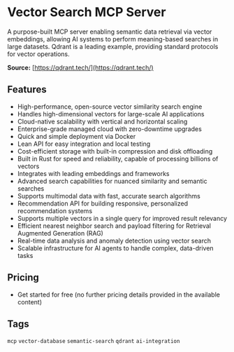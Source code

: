 # Vector Search MCP Server

A purpose-built MCP server enabling semantic data retrieval via vector embeddings, allowing AI systems to perform meaning-based searches in large datasets. Qdrant is a leading example, providing standard protocols for vector operations.

**Source:** [https://qdrant.tech/](https://qdrant.tech/)

## Features
- High-performance, open-source vector similarity search engine
- Handles high-dimensional vectors for large-scale AI applications
- Cloud-native scalability with vertical and horizontal scaling
- Enterprise-grade managed cloud with zero-downtime upgrades
- Quick and simple deployment via Docker
- Lean API for easy integration and local testing
- Cost-efficient storage with built-in compression and disk offloading
- Built in Rust for speed and reliability, capable of processing billions of vectors
- Integrates with leading embeddings and frameworks
- Advanced search capabilities for nuanced similarity and semantic searches
- Supports multimodal data with fast, accurate search algorithms
- Recommendation API for building responsive, personalized recommendation systems
- Supports multiple vectors in a single query for improved result relevancy
- Efficient nearest neighbor search and payload filtering for Retrieval Augmented Generation (RAG)
- Real-time data analysis and anomaly detection using vector search
- Scalable infrastructure for AI agents to handle complex, data-driven tasks

## Pricing
- Get started for free (no further pricing details provided in the available content)

## Tags
`mcp` `vector-database` `semantic-search` `qdrant` `ai-integration`